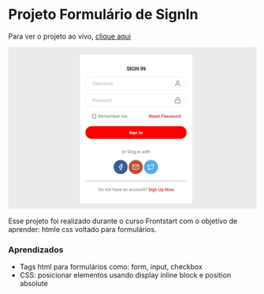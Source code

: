 # Projeto Formulário de SignIn

Para ver o projeto ao vivo, [clique aqui](https://tassiarocha.github.io/form-frontstart/)

![Projeto preview](https://raw.githubusercontent.com/tassiarocha/form-frontstart/master/form/login.jpg)


Esse projeto foi realizado durante o curso Frontstart com o objetivo de aprender: htmle css voltado para formulários.

### Aprendizados
- Tags html para formulários como: form, input, checkbox
- CSS: posicionar elementos usando display inline block e position absolute
